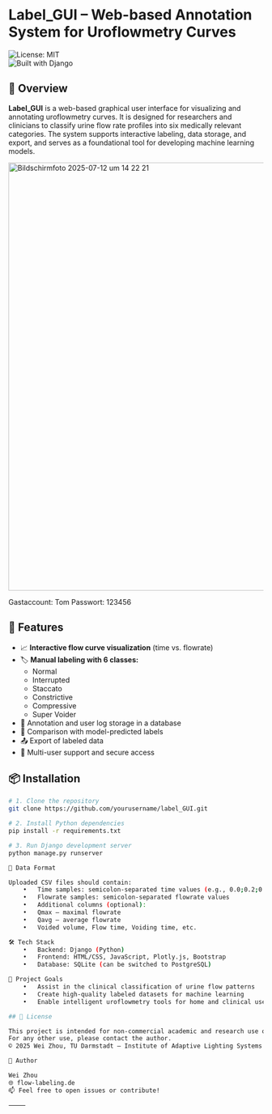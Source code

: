 # Label_GUI – Web-based Annotation System for Uroflowmetry Curves

![License: MIT](https://img.shields.io/badge/License-MIT-green.svg)  
![Built with Django](https://img.shields.io/badge/Built%20with-Django-blue.svg)

## 🚀 Overview

**Label_GUI** is a web-based graphical user interface for visualizing and annotating uroflowmetry curves. It is designed for researchers and clinicians to classify urine flow rate profiles into six medically relevant categories. The system supports interactive labeling, data storage, and export, and serves as a foundational tool for developing machine learning models.

<img width="1722" height="846" alt="Bildschirmfoto 2025-07-12 um 14 22 21" src="https://github.com/user-attachments/assets/4cbe6595-8125-4a60-8544-d367d525c250" />

Gastaccount: Tom
Passwort: 123456

## 🧩 Features

- 📈 **Interactive flow curve visualization** (time vs. flowrate)
- 🏷️ **Manual labeling with 6 classes:**
  - Normal
  - Interrupted
  - Staccato
  - Constrictive
  - Compressive
  - Super Voider
- 💾 Annotation and user log storage in a database
- 🔄 Comparison with model-predicted labels
- 📤 Export of labeled data
- 👥 Multi-user support and secure access

## 📦 Installation

```bash
# 1. Clone the repository
git clone https://github.com/yourusername/label_GUI.git

# 2. Install Python dependencies
pip install -r requirements.txt

# 3. Run Django development server
python manage.py runserver

📁 Data Format

Uploaded CSV files should contain:
	•	Time samples: semicolon-separated time values (e.g., 0.0;0.2;0.4;...)
	•	Flowrate samples: semicolon-separated flowrate values
	•	Additional columns (optional):
	•	Qmax – maximal flowrate
	•	Qavg – average flowrate
	•	Voided volume, Flow time, Voiding time, etc.

🛠️ Tech Stack
	•	Backend: Django (Python)
	•	Frontend: HTML/CSS, JavaScript, Plotly.js, Bootstrap
	•	Database: SQLite (can be switched to PostgreSQL)

🎯 Project Goals
	•	Assist in the clinical classification of urine flow patterns
	•	Create high-quality labeled datasets for machine learning
	•	Enable intelligent uroflowmetry tools for home and clinical use

## 📜 License

This project is intended for non-commercial academic and research use only.  
For any other use, please contact the author.  
© 2025 Wei Zhou, TU Darmstadt – Institute of Adaptive Lighting Systems and Visual Processing

👤 Author

Wei Zhou
🌐 flow-labeling.de
📫 Feel free to open issues or contribute!

⸻
